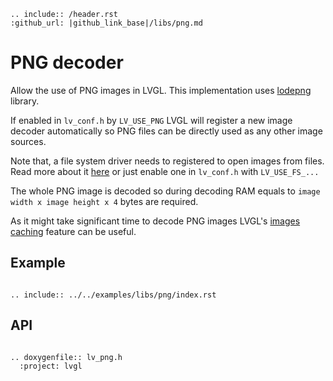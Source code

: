 ```eval_rst
.. include:: /header.rst
:github_url: |github_link_base|/libs/png.md
```

# PNG decoder

Allow the use of PNG images in LVGL. This implementation uses [lodepng](https://github.com/lvandeve/lodepng) library.

If enabled in `lv_conf.h` by `LV_USE_PNG` LVGL will register a new image decoder automatically so PNG files can be directly used as any other image  sources.

Note that, a file system driver needs to registered to open images from files. Read more about it [here](https://docs.lvgl.io/master/overview/file-system.html) or just enable one in `lv_conf.h` with `LV_USE_FS_...`

The whole PNG image is decoded so during decoding RAM equals to `image width x image height x 4` bytes are required.

As it might take significant time to decode PNG images LVGL's [images caching](https://docs.lvgl.io/master/overview/image.html#image-caching) feature can be useful.

## Example
```eval_rst

.. include:: ../../examples/libs/png/index.rst

```

## API

```eval_rst

.. doxygenfile:: lv_png.h
  :project: lvgl

